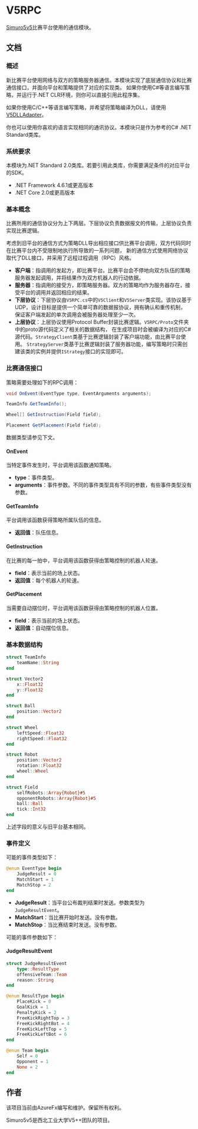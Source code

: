 # V5RPC
[Simuro5v5](https://github.com/npuv5pp/Simuro5v5)比赛平台使用的通信模块。

## 文档

### 概述
新比赛平台使用网络与双方的策略服务器通信。本模块实现了底层通信协议和比赛通信接口，并面向平台和策略提供了对应的实现类。
如果你使用C#等语言编写策略，并运行于.NET CLR环境，则你可以直接引用此程序集。

如果你使用C/C++等语言编写策略，并希望将策略编译为DLL，请使用[V5DLLAdapter](https://github.com/npuv5pp/V5DLLAdapter)。

你也可以使用你喜欢的语言实现相同的通讯协议。本模块只是作为参考的C# .NET Standard类库。

### 系统要求
本模块为.NET Standard 2.0类库。若要引用此类库，你需要满足条件的对应平台的SDK。
- .NET Framework 4.6.1或更高版本
- .NET Core 2.0或更高版本

### 基本概念
比赛所用的通信协议分为上下两层。下层协议负责数据报文的传输，上层协议负责实现比赛逻辑。

考虑到旧平台的通信方式为策略DLL导出相应接口供比赛平台调用，双方代码同时在比赛平台内不受限制地执行所导致的一系列问题，
新的通信方式使用网络协议取代了DLL接口，并采用了远程过程调用（RPC）风格。
- **客户端**：指调用的发起方，即比赛平台。比赛平台会不停地向双方队伍的策略服务器发起调用，并将结果作为双方机器人的行动依据。
- **服务器**：指调用的接受方，即策略服务器。双方的策略均作为服务器存在，接受平台的调用并返回相应的结果。
- **下层协议**：下层协议由`V5RPC.cs`中的`V5Client`和`V5Server`类实现。该协议基于UDP，设计目标是提供一个简单可靠的数据报协议，拥有确认和重传机制，
保证客户端发起的单次调用会被服务器处理至少一次。
- **上层协议**：上层协议使用Protocol Buffer封装比赛逻辑。`V5RPC/Proto`文件夹中的proto源代码定义了相关的数据结构，
在生成项目时会被编译为对应的C#源代码。`StrategyClient`类基于比赛逻辑封装了客户端功能，由比赛平台使用。
`StrategyServer`类基于比赛逻辑封装了服务器功能，编写策略时只需创建该类的实例并提供`IStrategy`接口的实现即可。

### 比赛通信接口
策略需要处理如下的RPC调用：

```csharp
void OnEvent(EventType type, EventArguments arguments);

TeamInfo GetTeamInfo();

Wheel[] GetInstruction(Field field);

Placement GetPlacement(Field field);
```

数据类型请参见下文。

#### OnEvent
当特定事件发生时，平台调用该函数通知策略。
- **type**：事件类型。
- **arguments**：事件参数。不同的事件类型具有不同的参数，有些事件类型没有参数。

#### GetTeamInfo
平台调用该函数获得策略所属队伍的信息。
- **返回值**：队伍信息。

#### GetInstruction
在比赛的每一拍中，平台调用该函数获得由策略控制的机器人轮速。
- **field**：表示当前的场上状态。
- **返回值**：每个机器人的轮速。

#### GetPlacement
当需要自动摆位时，平台调用该函数获得由策略控制的机器人位置。
- **field**：表示当前的场上状态。
- **返回值**：自动摆位信息。

### 基本数据结构

```julia
struct TeamInfo
    teamName::String
end

struct Vector2
    x::Float32
    y::Float32
end

struct Ball
    position::Vector2
end

struct Wheel
    leftSpeed::Float32
    rightSpeed::Float32
end

struct Robot
    position::Vector2
    rotation::Float32
    wheel::Wheel
end

struct Field
    selfRobots::Array{Robot}#5
    opponentRobots::Array{Robot}#5
    ball::Ball
    tick::Int32
end
```

上述字段的意义与旧平台基本相同。

### 事件定义
可能的事件类型如下：

```julia
@enum EventType begin
    JudgeResult = 0
    MatchStart = 1
    MatchStop = 2
end
```

- **JudgeResult**：当平台公布裁判结果时发送。参数类型为`JudgeResultEvent`。
- **MatchStart**：当比赛开始时发送。没有参数。
- **MatchStop**：当比赛结束时发送。没有参数。

可能的事件参数如下：

#### JudgeResultEvent
```julia
struct JudgeResultEvent
    type::ResultType
    offensiveTeam::Team
    reason::String
end

@enum ResultType begin
    PlaceKick = 0
    GoalKick = 1
    PenaltyKick = 2
    FreeKickRightTop = 3
    FreeKickRightBot = 4
    FreeKickLeftTop = 5
    FreeKickLeftBot = 6
end

@enum Team begin
    Self = 0
    Opponent = 1
    None = 2
end
```

## 作者

该项目当前由AzureFx编写和维护。保留所有权利。

Simuro5v5是西北工业大学V5++团队的项目。

